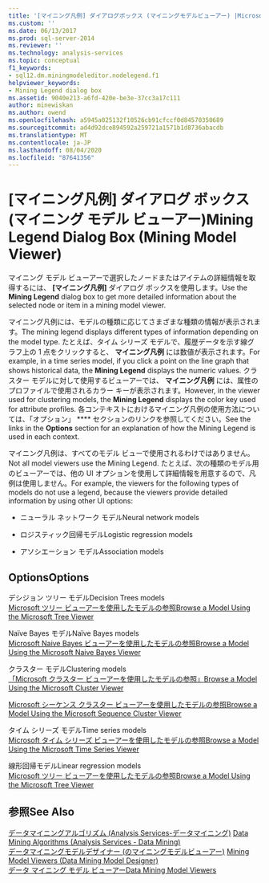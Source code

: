 ```yaml
---
title: '[マイニング凡例] ダイアログボックス (マイニングモデルビューアー) |Microsoft Docs'
ms.custom: ''
ms.date: 06/13/2017
ms.prod: sql-server-2014
ms.reviewer: ''
ms.technology: analysis-services
ms.topic: conceptual
f1_keywords:
- sql12.dm.miningmodeleditor.nodelegend.f1
helpviewer_keywords:
- Mining Legend dialog box
ms.assetid: 9040e213-a6fd-420e-be3e-37cc3a17c111
author: minewiskan
ms.author: owend
ms.openlocfilehash: a5945a025132f10526cb91cfccf0d84570350689
ms.sourcegitcommit: ad4d92dce894592a259721a1571b1d8736abacdb
ms.translationtype: MT
ms.contentlocale: ja-JP
ms.lasthandoff: 08/04/2020
ms.locfileid: "87641356"
---
```

# <a name="mining-legend-dialog-box-mining-model-viewer"></a><span data-ttu-id="c8191-102">[マイニング凡例] ダイアログ ボックス (マイニング モデル ビューアー)</span><span class="sxs-lookup"><span data-stu-id="c8191-102">Mining Legend Dialog Box (Mining Model Viewer)</span></span>
  <span data-ttu-id="c8191-103">マイニング モデル ビューアーで選択したノードまたはアイテムの詳細情報を取得するには、 **[マイニング凡例]** ダイアログ ボックスを使用します。</span><span class="sxs-lookup"><span data-stu-id="c8191-103">Use the **Mining Legend** dialog box to get more detailed information about the selected node or item in a mining model viewer.</span></span>  
  
 <span data-ttu-id="c8191-104">マイニング凡例には、モデルの種類に応じてさまざまな種類の情報が表示されます。</span><span class="sxs-lookup"><span data-stu-id="c8191-104">The mining legend displays different types of information depending on the model type.</span></span> <span data-ttu-id="c8191-105">たとえば、タイム シリーズ モデルで、履歴データを示す線グラフ上の 1 点をクリックすると、 **マイニング凡例** には数値が表示されます。</span><span class="sxs-lookup"><span data-stu-id="c8191-105">For example, in a time series model, if you click a point on the line graph that shows historical data, the **Mining Legend** displays the numeric values.</span></span> <span data-ttu-id="c8191-106">クラスター モデルに対して使用するビューアーでは、 **マイニング凡例** には、属性のプロファイルで使用されるカラー キーが表示されます。</span><span class="sxs-lookup"><span data-stu-id="c8191-106">However, in the viewer used for clustering models, the **Mining Legend** displays the color key used for attribute profiles.</span></span> <span data-ttu-id="c8191-107">各コンテキストにおけるマイニング凡例の使用方法については、「オプション」 \*\*\*\* セクションのリンクを参照してください。</span><span class="sxs-lookup"><span data-stu-id="c8191-107">See the links in the **Options** section for an explanation of how the Mining Legend is used in each context.</span></span>  
  
 <span data-ttu-id="c8191-108">マイニング凡例は、すべてのモデル ビューで使用されるわけではありません。</span><span class="sxs-lookup"><span data-stu-id="c8191-108">Not all model viewers use the Mining Legend.</span></span> <span data-ttu-id="c8191-109">たとえば、次の種類のモデル用のビューアーでは、他の UI オプションを使用して詳細情報を用意するので、凡例は使用しません。</span><span class="sxs-lookup"><span data-stu-id="c8191-109">For example, the viewers for the following types of models do not use a legend, because the viewers provide detailed information by using other UI options:</span></span>  
  
-   <span data-ttu-id="c8191-110">ニューラル ネットワーク モデル</span><span class="sxs-lookup"><span data-stu-id="c8191-110">Neural network models</span></span>  
  
-   <span data-ttu-id="c8191-111">ロジスティック回帰モデル</span><span class="sxs-lookup"><span data-stu-id="c8191-111">Logistic regression models</span></span>  
  
-   <span data-ttu-id="c8191-112">アソシエーション モデル</span><span class="sxs-lookup"><span data-stu-id="c8191-112">Association models</span></span>  
  
## <a name="options"></a><span data-ttu-id="c8191-113">Options</span><span class="sxs-lookup"><span data-stu-id="c8191-113">Options</span></span>  
 <span data-ttu-id="c8191-114">デシジョン ツリー モデル</span><span class="sxs-lookup"><span data-stu-id="c8191-114">Decision Trees models</span></span>  
 [<span data-ttu-id="c8191-115">Microsoft ツリー ビューアーを使用したモデルの参照</span><span class="sxs-lookup"><span data-stu-id="c8191-115">Browse a Model Using the Microsoft Tree Viewer</span></span>](data-mining/browse-a-model-using-the-microsoft-tree-viewer.md)  
  
 <span data-ttu-id="c8191-116">Naïve Bayes モデル</span><span class="sxs-lookup"><span data-stu-id="c8191-116">Naïve Bayes models</span></span>  
 [<span data-ttu-id="c8191-117">Microsoft Naive Bayes ビューアーを使用したモデルの参照</span><span class="sxs-lookup"><span data-stu-id="c8191-117">Browse a Model Using the Microsoft Naive Bayes Viewer</span></span>](data-mining/browse-a-model-using-the-microsoft-naive-bayes-viewer.md)  
  
 <span data-ttu-id="c8191-118">クラスター モデル</span><span class="sxs-lookup"><span data-stu-id="c8191-118">Clustering models</span></span>  
 [<span data-ttu-id="c8191-119">「Microsoft クラスター ビューアーを使用したモデルの参照」</span><span class="sxs-lookup"><span data-stu-id="c8191-119">Browse a Model Using the Microsoft Cluster Viewer</span></span>](data-mining/browse-a-model-using-the-microsoft-cluster-viewer.md)  
  
 [<span data-ttu-id="c8191-120">Microsoft シーケンス クラスター ビューアーを使用したモデルの参照</span><span class="sxs-lookup"><span data-stu-id="c8191-120">Browse a Model Using the Microsoft Sequence Cluster Viewer</span></span>](data-mining/browse-a-model-using-the-microsoft-sequence-cluster-viewer.md)  
  
 <span data-ttu-id="c8191-121">タイム シリーズ モデル</span><span class="sxs-lookup"><span data-stu-id="c8191-121">Time series models</span></span>  
 [<span data-ttu-id="c8191-122">Microsoft タイム シリーズ ビューアーを使用したモデルの参照</span><span class="sxs-lookup"><span data-stu-id="c8191-122">Browse a Model Using the Microsoft Time Series Viewer</span></span>](data-mining/browse-a-model-using-the-microsoft-time-series-viewer.md)  
  
 <span data-ttu-id="c8191-123">線形回帰モデル</span><span class="sxs-lookup"><span data-stu-id="c8191-123">Linear regression models</span></span>  
 [<span data-ttu-id="c8191-124">Microsoft ツリー ビューアーを使用したモデルの参照</span><span class="sxs-lookup"><span data-stu-id="c8191-124">Browse a Model Using the Microsoft Tree Viewer</span></span>](data-mining/browse-a-model-using-the-microsoft-tree-viewer.md)  
  
## <a name="see-also"></a><span data-ttu-id="c8191-125">参照</span><span class="sxs-lookup"><span data-stu-id="c8191-125">See Also</span></span>  
 <span data-ttu-id="c8191-126">[データマイニングアルゴリズム &#40;Analysis Services-データマイニング&#41;](data-mining/data-mining-algorithms-analysis-services-data-mining.md) </span><span class="sxs-lookup"><span data-stu-id="c8191-126">[Data Mining Algorithms &#40;Analysis Services - Data Mining&#41;](data-mining/data-mining-algorithms-analysis-services-data-mining.md) </span></span>  
 <span data-ttu-id="c8191-127">[データマイニングモデルデザイナー &#40;のマイニングモデルビューアー&#41;](mining-model-viewers-data-mining-model-designer.md) </span><span class="sxs-lookup"><span data-stu-id="c8191-127">[Mining Model Viewers &#40;Data Mining Model Designer&#41;](mining-model-viewers-data-mining-model-designer.md) </span></span>  
 [<span data-ttu-id="c8191-128">データ マイニング モデル ビューアー</span><span class="sxs-lookup"><span data-stu-id="c8191-128">Data Mining Model Viewers</span></span>](data-mining/data-mining-model-viewers.md)  
  
  
